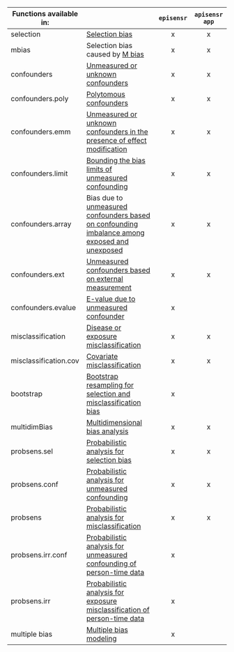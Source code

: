| Functions available in: |                                                                                                                                                                                                | `episensr` | `apisensr app` |
|-------------------------|------------------------------------------------------------------------------------------------------------------------------------------------------------------------------------------------|:----------:|:--------------:|
| selection               | <a href="https://dhaine.github.io/episensr/reference/selection.html" target="_blank">Selection bias</a>                                                                                        | x          | x              |
| mbias                   | Selection bias caused by <a href="https://dhaine.github.io/episensr/reference/mbias.html" target="_blank">M bias</a>                                                                           | x          | x              |
| confounders             | <a href="https://dhaine.github.io/episensr/reference/confounders.html" target="_blank">Unmeasured or unknown confounders</a>                                                                   | x          | x              |
| confounders.poly        | <a href="https://dhaine.github.io/episensr/reference/confounders.poly.html" target="_blank">Polytomous confounders</a>                                                                         | x          | x              |
| confounders.emm         | <a href="https://dhaine.github.io/episensr/reference/confounders.emm.html" target="_blank">Unmeasured or unknown confounders in the presence of effect modification</a>                        | x          | x              |
| confounders.limit       | <a href="https://dhaine.github.io/episensr/reference/confounders.limit.html" target="_blank">Bounding the bias limits of unmeasured confounding</a>                                            | x          | x              |
| confounders.array       | Bias due to <a href="https://dhaine.github.io/episensr/reference/confounders.array.html" target="_blank">unmeasured confounders based on confounding imbalance among exposed and unexposed</a> | x          | x               |
| confounders.ext         | <a href="https://dhaine.github.io/episensr/reference/confounders.ext.html" target="_blank">Unmeasured confounders based on external measurement</a>                                            | x          | x               |
| confounders.evalue      | <a href="https://dhaine.github.io/episensr/reference/confounders.evalue.html" target="_blank">E-value due to unmeasured confounder</a>                                                         | x          |                |
| misclassification       | <a href="https://dhaine.github.io/episensr/reference/misclassification.html" target="_blank">Disease or exposure misclassification</a>                                                         | x          | x              |
| misclassification.cov   | <a href="https://dhaine.github.io/episensr/reference/misclassification.cov.html" target="_blank">Covariate misclassification</a>                                                               | x          | x               |
| bootstrap               | <a href="https://dhaine.github.io/episensr/reference/boot.bias.html" target="_blank">Bootstrap resampling for selection and misclassification bias</a>                                         | x          |                |
| multidimBias            | <a href="https://dhaine.github.io/episensr/reference/multidimBias.html" target="_blank">Multidimensional bias analysis</a>                                                                     | x          | x               |
| probsens.sel            | <a href="https://dhaine.github.io/episensr/reference/probsens.sel.html" target="_blank">Probabilistic analysis for selection bias</a>                                                          | x          | x              |
| probsens.conf           | <a href="https://dhaine.github.io/episensr/reference/probsens.conf.html" target="_blank">Probabilistic analysis for unmeasured confounding</a>                                                 | x          | x              |
| probsens                | <a href="https://dhaine.github.io/episensr/reference/probsens.html" target="_blank">Probabilistic analysis for misclassification</a>                                                           | x          | x              |
| probsens.irr.conf       | <a href="https://dhaine.github.io/episensr/reference/probsens.irr.conf.html" target="_blank">Probabilistic analysis for unmeasured confounding of person-time data</a>                         | x          |                |
| probsens.irr            | <a href="https://dhaine.github.io/episensr/reference/probsens.irr.html" target="_blank">Probabilistic analysis for exposure misclassification of person-time data</a>                          | x          |                |
| multiple bias           | <a href="https://dhaine.github.io/episensr/reference/multiple.bias.html" target="_blank">Multiple bias modeling</a>                                                                            | x          |                |
